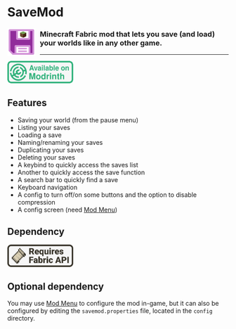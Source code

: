 # SaveMod

<img width="64" style="margin-right: 10px" align="left" src="readme_assets/icon.png" alt="SaveMod icon">

### Minecraft Fabric mod that lets you save (and load) your worlds like in any other game.

---

<a href="https://modrinth.com/mod/savemod/versions?g=1.19.4">
<img width="150" src="readme_assets/available_on_modrinth.png" alt="Available on Modrinth">
</a>

## Features

- Saving your world (from the pause menu)
- Listing your saves
- Loading a save
- Naming/renaming your saves
- Duplicating your saves
- Deleting your saves
- A keybind to quickly access the saves list
- Another to quickly access the save function
- A search bar to quickly find a save
- Keyboard navigation
- A config to turn off/on some buttons and the option to disable compression
- A config screen (need [Mod Menu](https://modrinth.com/mod/modmenu/versions?g=1.19.4))

## Dependency

<a href="https://modrinth.com/mod/fabric-api/versions?g=1.19.4">
<img width="150" src="readme_assets/requires_fabric_api.png" alt="Requires Fabric API">
</a>

## Optional dependency

You may use [Mod Menu](https://modrinth.com/mod/modmenu/versions?g=1.19.4) to configure the mod in-game, but it can also be configured by editing the `savemod.properties` file, located in the `config` directory.
